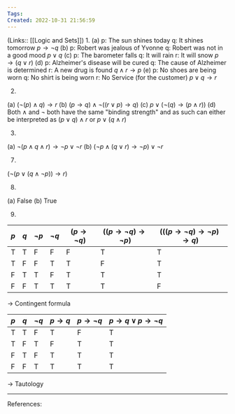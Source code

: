 ```yaml
---
Tags: 
Created: 2022-10-31 21:56:59
---
```

(Links:: [[Logic and Sets]])
1.
(a) 
p: The sun shines today
q: It shines tomorrow
$p \rightarrow \lnot q$
(b)
p: Robert was jealous of Yvonne
q: Robert was not in a good mood
$p \lor q$
(c)
p: The barometer falls
q: It will rain
r: It will snow
$p \rightarrow (q\lor r)$
(d)
p: Alzheimer's disease will be cured
q: The cause of Alzheimer is determined
r: A new drug is found
$q \land r \rightarrow p$
(e)
p: No shoes are being worn
q: No shirt is being worn
r: No Service (for the customer)
$p \lor q \rightarrow r$

2.
(a) $(\lnot (p) \land q )\rightarrow r$
(b) $(p \rightarrow q) \land \lnot ((r \lor p) \rightarrow q)$
(c) $p \lor (\lnot (q) \rightarrow (p \land r))$
(d) Both $\land$  and $\lnot$ both have the same "binding strength" and as such can either be interpreted as $(p\lor q) \land r$ or $p \lor (q \land r)$

3.
(a) $\lnot(p \land q \land r) \rightarrow \lnot p \lor \lnot r$
(b) $(\lnot p \land (q \lor r) \rightarrow \lnot p) \lor \lnot r$

7.
$(\lnot (p \lor (q\land \lnot p)) \rightarrow r)$

8.
(a) False
(b) True

9.
| $p$ | $q$ | $\lnot p$ | $\lnot q$ | ($p\to \lnot q$) | ($(p\to \lnot q)\to \lnot p$) | ($((p\to \lnot q)\to \lnot p)\to q$) |
| --- | --- | --------- | --------- | ---------------- | ----------------------------- | ------------------------------------ |
| T   | T   | F         | F         | F                | T                             | T                                    |
| T   | F   | F         | T         | T                | F                             | T                                    |
| F   | T   | T         | F         | T                | T                             | T                                    |
| F   | F   | T         | T         | T                | T                             | F                                    |

-> Contingent formula

| $p$ | $q$ | $\lnot q$ | $p\to q$ | $p\to \lnot q$ | $p\to q \lor p\to \lnot q$ |
| --- | --- | --------- | -------- | -------------- | -------------------------- |
| T   | T   | F         | T        | F              | T                          |
| T   | F   | T         | F        | T              | T                          |
| F   | T   | F         | T        | T              | T                          |
| F   | F   | T         | T        | T              | T                          |

-> Tautology

---
References: